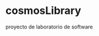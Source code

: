 # cosmosLibrary
proyecto de laboratorio de software



<!-- The core Firebase JS SDK is always required and must be listed first -->
<script src="https://www.gstatic.com/firebasejs/8.1.1/firebase-app.js"></script>

<!-- TODO: Add SDKs for Firebase products that you want to use
     https://firebase.google.com/docs/web/setup#available-libraries -->

<script>
  // Your web app's Firebase configuration
  var firebaseConfig = {
    apiKey: "AIzaSyBytKWaDEYsd5z2etErIMi21Hzf3MuyknU",
    authDomain: "cosmos-library.firebaseapp.com",
    databaseURL: "https://cosmos-library.firebaseio.com",
    projectId: "cosmos-library",
    storageBucket: "cosmos-library.appspot.com",
    messagingSenderId: "582380640445",
    appId: "1:582380640445:web:c78e8ca96ce1ca85e8ffd4"
  };
  // Initialize Firebase
  firebase.initializeApp(firebaseConfig);
</script>